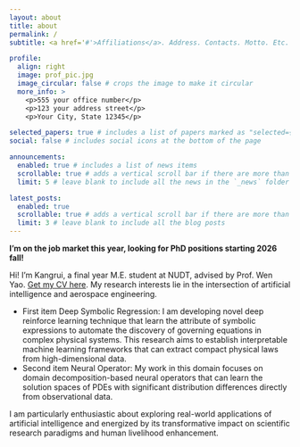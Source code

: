 ```yaml
---
layout: about
title: about
permalink: /
subtitle: <a href='#'>Affiliations</a>. Address. Contacts. Motto. Etc.

profile:
  align: right
  image: prof_pic.jpg
  image_circular: false # crops the image to make it circular
  more_info: >
    <p>555 your office number</p>
    <p>123 your address street</p>
    <p>Your City, State 12345</p>

selected_papers: true # includes a list of papers marked as "selected={true}"
social: false # includes social icons at the bottom of the page

announcements:
  enabled: true # includes a list of news items
  scrollable: true # adds a vertical scroll bar if there are more than 3 news items
  limit: 5 # leave blank to include all the news in the `_news` folder

latest_posts:
  enabled: true
  scrollable: true # adds a vertical scroll bar if there are more than 3 new posts items
  limit: 3 # leave blank to include all the blog posts
---
```


**I’m on the job market this year, looking for PhD positions starting 2026 fall!**

Hi! I’m Kangrui, a final year M.E. student at NUDT, advised by Prof. Wen Yao. [Get my CV here](https://kangruizhou.github.io/assets/pdf/KangruiZhou_resume.pdf). My research interests lie in the intersection of artificial intelligence and aerospace engineering.

- First item Deep Symbolic Regression: I am developing novel deep reinforce learning technique that learn the attribute of symbolic expressions to automate the discovery of governing equations in complex physical systems. This research aims to establish interpretable machine learning frameworks that can extract compact physical laws from high-dimensional data.
- Second item Neural Operator: My work in this domain focuses on domain decomposition-based neural operators that can learn the solution spaces of PDEs with significant distribution differences directly from observational data.

I am particularly enthusiastic about exploring real-world applications of artificial intelligence and energized by its transformative impact on scientific research paradigms and human livelihood enhancement.

